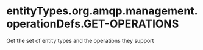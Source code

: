 # entityTypes.org.amqp.management.operationDefs.GET-OPERATIONS

Get the set of entity types and the operations they support

